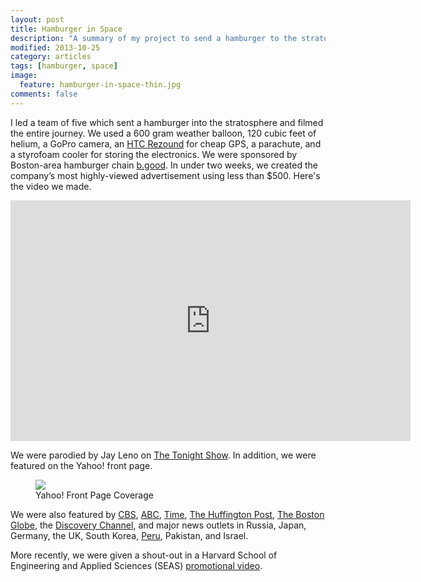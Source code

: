 ```yaml
---
layout: post
title: Hamburger in Space
description: "A summary of my project to send a hamburger to the stratosphere and back."
modified: 2013-10-25
category: articles
tags: [hamburger, space]
image:
  feature: hamburger-in-space-thin.jpg
comments: false
---
```


I led a team of five which sent a hamburger into the stratosphere and filmed the entire journey. We used a 600 gram weather balloon, 120 cubic feet of helium, a GoPro camera, an [HTC Rezound](http://www.htc.com/us/smartphones/htc-rezound/) for cheap GPS, a parachute, and a styrofoam cooler for storing the electronics. We were sponsored by Boston-area hamburger chain [b.good](http://www.bgood.com/). In under two weeks, we created the company’s most highly-viewed advertisement using less than $500. Here's the video we made.

<iframe class="youtube-player" type="text/html" width="640" height="385" src="http://www.youtube.com/embed/nRkQE0I4NZw" allowfullscreen frameborder="0">
</iframe>

We were parodied by Jay Leno on [The Tonight Show](http://www.nbc.com/the-tonight-show/video/monologue-part-2-111212/1423754/). In addition, we were featured on the Yahoo! front page.

<figure>
    <a href="http://news.yahoo.com/video/harvard-students-send-hamburger-space-032008259.html" target="_blank"><img src="http://i.imgur.com/lrBE8La.jpg"></a>
    <figcaption>Yahoo! Front Page Coverage</figcaption>
</figure>

We were also featured by [CBS](http://www.cbsnews.com/video/watch/?id=50134880n), [ABC](http://abcnews.go.com/blogs/lifestyle/2012/11/harvard-students-send-first-burger-into-space/), [Time](http://newsfeed.time.com/2012/11/13/watch-five-guys-from-harvard-send-a-hamburger-into-space/), [The Huffington Post](http://www.huffingtonpost.com/2012/11/06/first-hamburger-in-space-harvard-operation-skyfall-video_n_2084102.html), [The Boston Globe](http://www.boston.com/yourcampus/news/harvard/2012/11/harvard_students_record_video_of_hamburger_sent_to_space.html), the [Discovery Channel](http://news.discovery.com/space/boston-hamburger-goes-to-space-gotta-see-video-121106.htm), and major news outlets in Russia, Japan, Germany, the UK, South Korea, [Peru](http://www.rpp.com.pe/2012-11-09-eeuu-estudiantes-lanzan-al-espacio-una-hamburguesa-noticia_538977.html), Pakistan, and Israel.


More recently, we were given a shout-out in a Harvard School of Engineering and Applied Sciences (SEAS) [promotional video](http://alumni.harvard.edu/stories/what-if).

